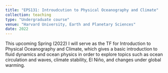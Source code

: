 ```yaml
---
title: "EPS131: Introudcution to Physical Oceanography and Climate"
collection: teaching
type: "Undergraduate course"
venue: "Harvard University, Earth and Planetary Sciences"
date: 2022
---
```


This upcoming Spring (2022) I will serve as the TF for Introduction to Physical Oceanography and Climate, which gives a basic introduction to fluid dynamics and ocean physics in order to explore topics such as ocean circulation and waves, climate stability, El Niño, and changes under global warming. 
